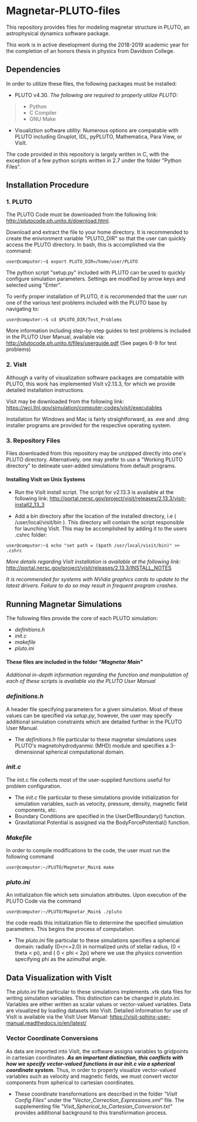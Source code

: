 # Magnetar-PLUTO-files
This repository provides files for modeling magnetar structure in PLUTO, an astrophysical dynamics software package.   

This work is in active development during the 2018-2019 academic year for the completion of an honors thesis in physics from Davidson College. 

## Dependencies 
In order to utilize these files, the following packages must be installed:
 * PLUTO v4.30. *The following are required to properly utilize PLUTO:*
 >* Python
 >* C Compiler 
 >* GNU Make
* Visualiztion software utility: Numerous options are compatable with PLUTO including Gnuplot, IDL, pyPLUTO, Mathematica, Para View, or VisIt. 

The code provided in this repository is largely written in C, with the exception of a few python scripts written in 2.7 under the folder "Python Files". 

## Installation Procedure

### 1. PLUTO

The PLUTO Code must be downloaded from the following link: http://plutocode.ph.unito.it/download.html. 

Download and extract the file to your home directory. It is recommended to create the enivronment variable "PLUTO_DIR" so that the user can quickly access the PLUTO directory. In bash, this is accomplished via the command:
```console
user@computer:~$ export PLUTO_DIR=/home/user/PLUTO
```

The python script "setup.py" included with PLUTO can be used to quickly configure simulation parameters. Settings are modified by arrow keys and selected using "Enter". 

To verify proper installation of PLUTO, it is recommended that the user run one of the various test problems included with the PLUTO base by navigating to:
```console
user@computer:~$ cd $PLUTO_DIR/Test_Problems
```
More information including step-by-step guides to test problems is included in the PLUTO User Manual, available via:
http://plutocode.ph.unito.it/files/userguide.pdf (See pages 6-9 for test problems)

### 2. VisIt
Although a varity of visualization software packages are compatable with PLUTO, this work has implemented VisIt v2.13.3, for which we provide detailed installation instructions. 

Visit may be downloaded from the following link: https://wci.llnl.gov/simulation/computer-codes/visit/executables

Installation for Windows and Mac is fairly straightforward, as .exe and .dmg installer programs are provided for the respective operating system. 

### 3. Repository Files
Files downloaded from this repository may be unzipped directly into one's PLUTO directory. Alternatively, one may prefer to use a "Working PLUTO directory" to delineate user-added simulations from default programs. 

#### Installing VisIt on Unix Systems 
* Run the VisIt install script. The script for v2.13.3 is available at the following link: http://portal.nersc.gov/project/visit/releases/2.13.3/visit-install2_13_3 

* Add a bin directory after the location of the installed directory, i.e ( /user/local/visit/bin ). This directory will contain the script responsible for launching VisIt. This may be accomplished by adding it to the users .cshrc folder:
```console
user@computer:~$ echo "set path = ($path /usr/local/visit/bin)" >> .cshrc
```
*More details regarding VisIt installation is available at the following link:* http://portal.nersc.gov/project/visit/releases/2.13.3/INSTALL_NOTES

*It is recommended for systems with NVidia graphics cards to update to the latest drivers. Failure to do so may result in frequent program crashes.*

## Running Magnetar Simulations 
The following files provide the core of each PLUTO simulation:
* *definitions.h*
* *init.c*
* *makefile*
* *pluto.ini*

#### These files are included in the folder *"Magnetar Main"*

*Additional in-depth information regarding the function and manipulation of each of these scripts is available via the PLUTO User Manual*

### *definitions.h* 
A header file specifying parameters for a given simulation. Most of these values can be specified via *setup.py*, however, the user may specify additional simulation constraints which are detailed further in the PLUTO User Manual. 
* The *definitions.h* file particular to these magnetar simulations uses PLUTO's magnetohydrodyanmic (MHD) module and specifies a 3-dimensional spherical computational domain.  

### *init.c*
The init.c file collects most of the user-supplied functions useful for problem configuration. 
* The *init.c* file particular to these simulations provide initialization for simulation variables, such as velocity, pressure, density, magnetic field components, etc. 
* Boundary Conditions are specified in the UserDefBoundary() function. 
* Gravitational Potential is assigned via the BodyForcePotential() function. 

### *Makefile*
In order to compile modifications to the code, the user must run the following command
```console
user@computer:~/PLUTO/Magnetar_Main$ make
```
### *pluto.ini* 
An initialization file which sets simulation attributes. Upon execution of the PLUTO Code via the command
```console
user@computer:~/PLUTO/Magnetar_Main$ ./pluto
```
the code reads this initialization file to determine the specified simulation parameters. This begins the process of computation.
* The *pluto.ini* file particular to these simulations specifies a spherical domain: radially (0<r<=2.0) in normalized units of stellar radius, (0 < theta < pi), and ( 0 < phi < 2pi) where we use the physics convention specifying phi as the azimuthal angle. 

## Data Visualization with VisIt
The *pluto.ini* file particular to these simulations implements .vtk data files for writing simulation variables. This distinction can be changed in *pluto.ini*. Variables are either written as scalar values or vector-valued variables. Data are visualized by loading datasets into VisIt. Detailed information for use of VisIt is available via the VisIt User Manual: https://visit-sphinx-user-manual.readthedocs.io/en/latest/

### Vector Coordinate Conversions 
As data are imported into VisIt, the software assigns variables to gridpoints in cartesian coordinates. __*As an important distinction, this conflicts with how we specify vector-valued functions in our init.c via a spherical coordinate system.*__ Thus, in order to properly visualize vector-valued variables such as velocity and magnetic fields, we must convert vector components from spherical to cartesian coordinates. 
* These coordinate transformations are described in the folder *"VisIt Config Files"* under the *"Vector_Correction_Expressions.xml"* file. The supplementing file *"Visit_Spherical_to_Cartesian_Conversion.txt"* provides additional background to this transformation process. 
